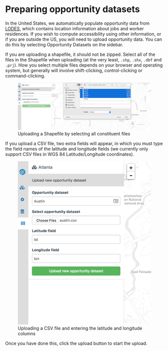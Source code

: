 # Preparing opportunity datasets

In the United States, we automatically populate opportunity data from [LODES](https://lehd.ces.census.gov/data/#lodes), which contains location information about jobs and worker residences. If you wish to compute accessibility using other information, or if you are outside the US, you will need to upload opportunity data. You can do this by selecting <span class="ui-icon"><i class="fa fa-th"></i> Opportunity Datasets</span> on the sidebar.

If you are uploading a shapefile, it should not be zipped. Select all of the files in the Shapefile when uploading (at the very least, `.shp`, `.shx`, `.dbf` and `.prj`). How you select multiple files depends on your browser and operating system, but generally will involve shift-clicking, control-clicking or command-clicking.

<figure>
  <img src="../img/upload-shapefile.png" />
  <figcaption>Uploading a Shapefile by selecting all constituent files</figcaption>
</figure>

If you upload a CSV file, two extra fields will appear, in which you must type the field names of the latitude and longitude fields (we currently only support CSV files in WGS 84 Latitude/Longitude coordinates).

<figure>
  <img src="../img/upload-csv.png" />
  <figcaption>Uploading a CSV file and entering the latitude and longitude columns</figcaption>
</figure>

Once you have done this, click the upload button to start the upload.
